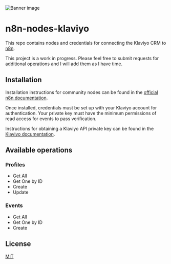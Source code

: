 ![Banner image](https://user-images.githubusercontent.com/10284570/173569848-c624317f-42b1-45a6-ab09-f0ea3c247648.png)

# n8n-nodes-klaviyo

This repo contains nodes and credentials for connecting the Klaviyo CRM to [n8n](n8n.io).

This project is a work in progress. Please feel free to submit requests for additional operations and I will add them as I have time.

## Installation

Installation instructions for community nodes can be found in the [official n8n documentation](https://docs.n8n.io/integrations/community-nodes/installation/).

Once installed, credentials must be set up with your Klaviyo account for authentication. Your private key must have the minimum permissions of read access for events to pass verification.

Instructions for obtaining a Klaviyo API private key can be found in the [Klaviyo documentation](https://help.klaviyo.com/hc/en-us/articles/7423954176283).

## Available operations

### Profiles
- Get All
- Get One by ID
- Create
- Update

### Events
- Get All
- Get One by ID
- Create

## License

[MIT](https://github.com/jayvogt/n8n-nodes-klaviyo/blob/master/LICENSE.md)
